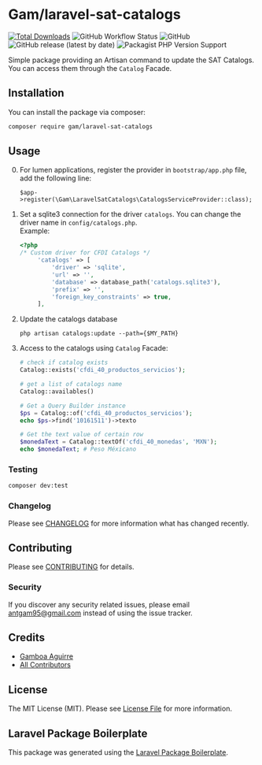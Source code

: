# Gam/laravel-sat-catalogs

[![Total Downloads](https://img.shields.io/packagist/dt/gam/laravel-sat-catalogs.svg?style=flat-square)](https://packagist.org/packages/gam/laravel-sat-catalogs)
![GitHub Workflow Status](https://img.shields.io/github/workflow/status/gam04/laravel-sat-catalogs/build?style=flat-square)
![GitHub](https://img.shields.io/github/license/gam04/laravel-sat-catalogs?style=flat-square)
![GitHub release (latest by date)](https://img.shields.io/github/v/release/gam04/laravel-sat-catalogs?style=flat-square)
![Packagist PHP Version Support](https://img.shields.io/packagist/php-v/gam/laravel-sat-catalogs?style=flat-square)

Simple package providing an Artisan command to update the SAT Catalogs.
You can access them through the  `Catalog` Facade.

## Installation

You can install the package via composer:

```bash
composer require gam/laravel-sat-catalogs
```

## Usage

0. For lumen applications, register the provider in `bootstrap/app.php` file,
   add the following line:
   ```
   $app->register(\Gam\LaravelSatCatalogs\CatalogsServiceProvider::class);
   ```

1. Set a sqlite3 connection for the driver `catalogs`. You can change the driver name in
   `config/catalogs.php`.  
   Example:
   ```php
   <?php
   /* Custom driver for CFDI Catalogs */
        'catalogs' => [
            'driver' => 'sqlite',
            'url' => '',
            'database' => database_path('catalogs.sqlite3'),
            'prefix' => '',
            'foreign_key_constraints' => true,
        ],
   ```

2. Update the catalogs database
   ```shell
   php artisan catalogs:update --path={$MY_PATH}
   ```
3. Access to the catalogs using `Catalog` Facade: 
   ```php 
   # check if catalog exists
   Catalog::exists('cfdi_40_productos_servicios');
   
   # get a list of catalogs name
   Catalog::availables()
   
   # Get a Query Builder instance
   $ps = Catalog::of('cfdi_40_productos_servicios');
   echo $ps->find('10161511')->texto
   
   # Get the text value of certain row
   $monedaText = Catalog::textOf('cfdi_40_monedas', 'MXN');
   echo $monedaText; # Peso Méxicano
   ```

### Testing

```bash
composer dev:test
```

### Changelog

Please see [CHANGELOG](CHANGELOG.md) for more information what has changed recently.

## Contributing

Please see [CONTRIBUTING](CONTRIBUTING.md) for details.

### Security

If you discover any security related issues, please email antgam95@gmail.com instead of using the issue tracker.

## Credits

-   [Gamboa Aguirre](https://github.com/gam04)
-   [All Contributors](../../contributors)

## License

The MIT License (MIT). Please see [License File](LICENSE.md) for more information.

## Laravel Package Boilerplate

This package was generated using the [Laravel Package Boilerplate](https://laravelpackageboilerplate.com).
